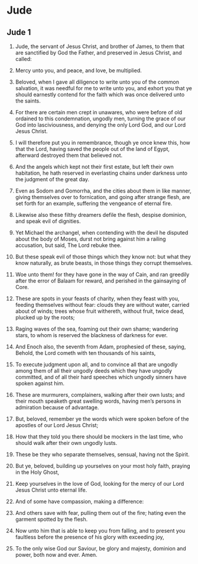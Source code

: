# Jude

## Jude 1

1. Jude, the servant of Jesus Christ, and brother of James, to them that are sanctified by God the Father, and preserved in Jesus Christ, and called:

2. Mercy unto you, and peace, and love, be multiplied.

3. Beloved, when I gave all diligence to write unto you of the common salvation, it was needful for me to write unto you, and exhort you that ye should earnestly contend for the faith which was once delivered unto the saints.

4. For there are certain men crept in unawares, who were before of old ordained to this condemnation, ungodly men, turning the grace of our God into lasciviousness, and denying the only Lord God, and our Lord Jesus Christ.

5. I will therefore put you in remembrance, though ye once knew this, how that the Lord, having saved the people out of the land of Egypt, afterward destroyed them that believed not.

6. And the angels which kept not their first estate, but left their own habitation, he hath reserved in everlasting chains under darkness unto the judgment of the great day.

7. Even as Sodom and Gomorrha, and the cities about them in like manner, giving themselves over to fornication, and going after strange flesh, are set forth for an example, suffering the vengeance of eternal fire.

8. Likewise also these filthy dreamers defile the flesh, despise dominion, and speak evil of dignities.

9. Yet Michael the archangel, when contending with the devil he disputed about the body of Moses, durst not bring against him a railing accusation, but said, The Lord rebuke thee.

10. But these speak evil of those things which they know not: but what they know naturally, as brute beasts, in those things they corrupt themselves.

11. Woe unto them! for they have gone in the way of Cain, and ran greedily after the error of Balaam for reward, and perished in the gainsaying of Core.

12. These are spots in your feasts of charity, when they feast with you, feeding themselves without fear: clouds they are without water, carried about of winds; trees whose fruit withereth, without fruit, twice dead, plucked up by the roots;

13. Raging waves of the sea, foaming out their own shame; wandering stars, to whom is reserved the blackness of darkness for ever.

14. And Enoch also, the seventh from Adam, prophesied of these, saying, Behold, the Lord cometh with ten thousands of his saints,

15. To execute judgment upon all, and to convince all that are ungodly among them of all their ungodly deeds which they have ungodly committed, and of all their hard speeches which ungodly sinners have spoken against him.

16. These are murmurers, complainers, walking after their own lusts; and their mouth speaketh great swelling words, having men’s persons in admiration because of advantage.

17. But, beloved, remember ye the words which were spoken before of the apostles of our Lord Jesus Christ;

18. How that they told you there should be mockers in the last time, who should walk after their own ungodly lusts.

19. These be they who separate themselves, sensual, having not the Spirit.

20. But ye, beloved, building up yourselves on your most holy faith, praying in the Holy Ghost,

21. Keep yourselves in the love of God, looking for the mercy of our Lord Jesus Christ unto eternal life.

22. And of some have compassion, making a difference:

23. And others save with fear, pulling them out of the fire; hating even the garment spotted by the flesh.

24. Now unto him that is able to keep you from falling, and to present you faultless before the presence of his glory with exceeding joy,

25. To the only wise God our Saviour, be glory and majesty, dominion and power, both now and ever. Amen.   